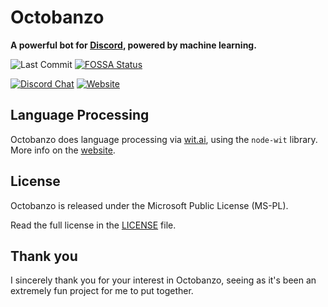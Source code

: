 # Octobanzo

**A powerful bot for [Discord](https://discordapp.com), powered by machine learning.**

![Last Commit](https://img.shields.io/github/last-commit/hadenpf/octobanzo.svg)
[![FOSSA Status](https://app.fossa.io/api/projects/git%2Bgithub.com%2Fhadenpf%2Foctobanzo.svg?type=shield)](https://app.fossa.io/projects/git%2Bgithub.com%2Fhadenpf%2Foctobanzo?ref=badge_shield)

[![Discord Chat](https://img.shields.io/discord/516764994965340161.svg?label=chat&logo=discord&logoColor=fff&style=flat)](https://discord.gg/zGguGHA)
[![Website](https://img.shields.io/badge/website-octobanzo.hflet.ch-blue.svg?style=flat)](https://octobanzo.hflet.ch)

## Language Processing

Octobanzo does language processing via [wit.ai](https://wit.ai), using the `node-wit` library. More info on the [website](https://octobanzo.hflet.ch).

## License

Octobanzo is released under the Microsoft Public License (MS-PL).

Read the full license in the [LICENSE](https://github.com/hadenpf/octobanzo/blob/master/LICENSE) file.

## Thank you

I sincerely thank you for your interest in Octobanzo, seeing as it's been an extremely fun project for me to put together.
